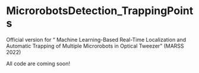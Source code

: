 # MicrorobotsDetection_TrappingPoints
Official version for “ Machine Learning-Based Real-Time Localization and Automatic Trapping of Multiple Microrobots in Optical Tweezer” (MARSS 2022)


All code are coming soon!
